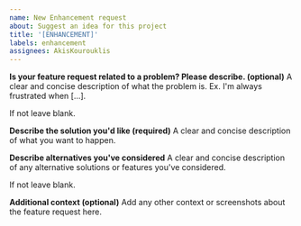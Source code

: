 ```yaml
---
name: New Enhancement request
about: Suggest an idea for this project
title: '[ENHANCEMENT]'
labels: enhancement
assignees: AkisKourouklis
---
```


**Is your feature request related to a problem? Please describe. (optional)**
A clear and concise description of what the problem is. Ex. I'm always frustrated when [...].

If not leave blank.

**Describe the solution you'd like (required)**
A clear and concise description of what you want to happen.

**Describe alternatives you've considered**
A clear and concise description of any alternative solutions or features you've considered.

If not leave blank.

**Additional context (optional)**
Add any other context or screenshots about the feature request here.
